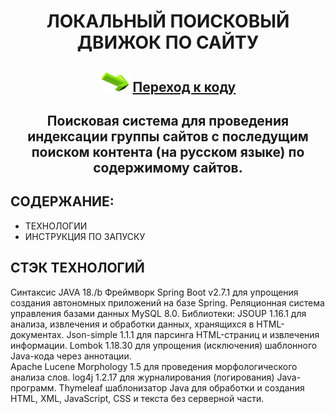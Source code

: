 <h1 align="center">ЛОКАЛЬНЫЙ ПОИСКОВЫЙ ДВИЖОК ПО САЙТУ</h1>
<h2 align="center"><img src="https://github.com/vadimsa3/searchengine/blob/master/src/main/resources/raw/target.gif" height="32"/>
<a href="https://github.com/vadimsa3/searchengine/tree/master/src/main/java/searchengine" target="_blank">Переход к коду</a></h2>
<h2 align="center">Поисковая система для проведения индексации группы сайтов с последущим поиском контента (на русском языке) по содержимому сайтов.</h2>

## **СОДЕРЖАНИЕ:** ##
* ТЕХНОЛОГИИ
* ИНСТРУКЦИЯ ПО ЗАПУСКУ
## **СТЭК ТЕХНОЛОГИЙ** ##  
Синтаксис JAVA 18./b
Фреймворк Spring Boot v2.7.1 для упрощения создания автономных приложений на базе Spring.
Реляционная система управления базами данных MySQL 8.0.
Библиотеки: JSOUP 1.16.1 для анализа, извлечения и обработки данных, хранящихся в HTML-документах.
Json-simple 1.1.1 для парсинга HTML-страниц и извлечения информации.
Lombok 1.18.30 для упрощения (исключения) шаблонного Java-кода через аннотации.             
Apache Lucene Morphology 1.5 для проведения морфологического анализа слов.
log4j 1.2.17 для журналирования (логирования) Java-программ.
Thymeleaf шаблонизатор Java для обработки и создания HTML, XML, JavaScript, CSS и текста без серверной части.
